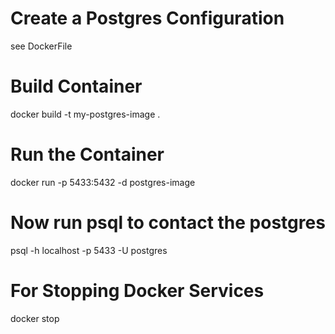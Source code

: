 # Create a Postgres Configuration
see DockerFile

# Build Container
docker build -t my-postgres-image .

# Run the Container
docker run -p 5433:5432 -d postgres-image

# Now run psql to contact the postgres
psql -h localhost -p 5433 -U postgres

# For Stopping Docker Services
docker stop <NAME>